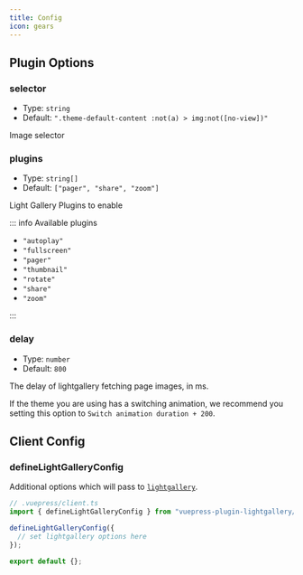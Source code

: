 ```yaml
---
title: Config
icon: gears
---
```


## Plugin Options

### selector

- Type: `string`
- Default: `".theme-default-content :not(a) > img:not([no-view])"`

Image selector

### plugins

- Type: `string[]`
- Default: `["pager", "share", "zoom"]`

Light Gallery Plugins to enable

::: info Available plugins

- `"autoplay"`
- `"fullscreen"`
- `"pager"`
- `"thumbnail"`
- `"rotate"`
- `"share"`
- `"zoom"`

:::

### delay

- Type: `number`
- Default: `800`

The delay of lightgallery fetching page images, in ms.

If the theme you are using has a switching animation, we recommend you setting this option to `Switch animation duration + 200`.

## Client Config

### defineLightGalleryConfig

Additional options which will pass to [`lightgallery`](https://www.lightgalleryjs.com/docs/settings/).

```ts
// .vuepress/client.ts
import { defineLightGalleryConfig } from "vuepress-plugin-lightgallery/client";

defineLightGalleryConfig({
  // set lightgallery options here
});

export default {};
```
